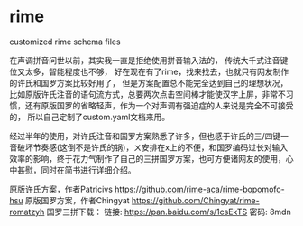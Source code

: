 # rime
customized rime schema files

在声调拼音问世以前，其实我一直是拒绝使用拼音输入法的，
传统大千式注音键位又太多，智能程度也不够，
好在现在有了rime，找来找去，也就只有网友制作的许氏和国罗方案比较好用了，
但是方案配置总不能完全达到自己的理想状况，
比如原版许氏注音的语句流方式，总要两次点击空间棒才能使汉字上屏，非常不习惯，还有原版国罗的省略轻声，作为一个对声调有强迫症的人来说是完全不可接受的，
所以自己定制了custom.yaml文档来用。

经过半年的使用，对许氏注音和国罗方案熟悉了许多，但也感于许氏的三/四键一音破坏节奏感(这倒不是许氏的锅)，ㄨ安排在x上的不便，和国罗编码过长对输入效率的影响，终于花力气制作了自己的三拼国罗方案，也可方便诸网友的使用，心中甚慰，同时在简书进行详细介绍。

原版许氏方案，作者Patricivs
https://github.com/rime-aca/rime-bopomofo-hsu
原版国罗方案，作者Chingyat
https://github.com/Chingyat/rime-romatzyh
国罗三拼下载：
链接: https://pan.baidu.com/s/1csEkTS 密码: 8mdn